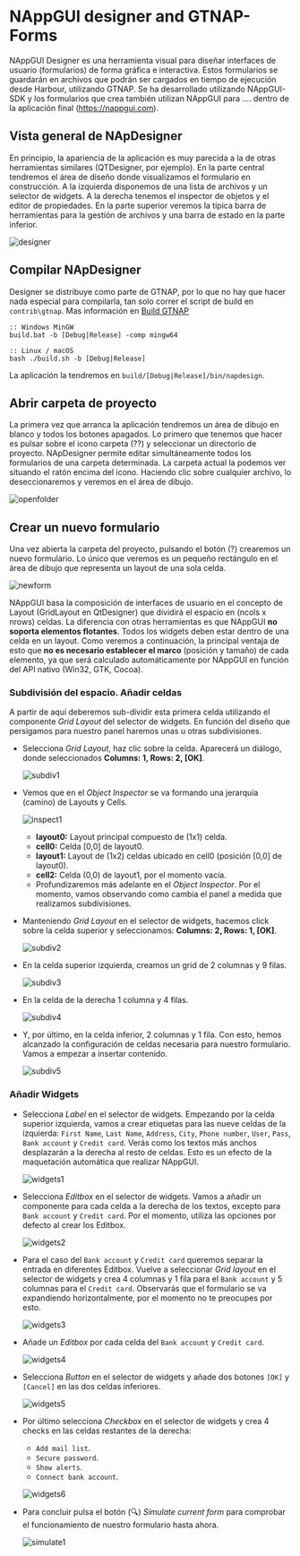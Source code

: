 # NAppGUI designer and GTNAP-Forms

NAppGUI Designer es una herramienta visual para diseñar interfaces de usuario (formularios) de forma gráfica e interactiva. Estos formularios se guardarán en archivos que podrán ser cargados en tiempo de ejecución desde Harbour, utilizando GTNAP. Se ha desarrollado utilizando NAppGUI-SDK y los formularios que crea también utilizan NAppGUI para .... dentro de la aplicación final (https://nappgui.com).

## Vista general de NApDesigner

En principio, la apariencia de la aplicación es muy parecida a la de otras herramientas similares (QTDesigner, por ejemplo). En la parte central tendremos el área de diseño donde visualizamos el formulario en construcción. A la izquierda disponemos de una lista de archivos y un selector de widgets. A la derecha tenemos el inspector de objetos y el editor de propiedades. En la parte superior veremos la típica barra de herramientas para la gestión de archivos y una barra de estado en la parte inferior.

![designer](./images/designer.png)

## Compilar NApDesigner

Designer se distribuye como parte de GTNAP, por lo que no hay que hacer nada especial para compilarla, tan solo correr el script de build en `contrib\gtnap`. Mas información en [Build GTNAP](../Readme.md#build-gtnap)

```
:: Windows MinGW
build.bat -b [Debug|Release] -comp mingw64

:: Linux / macOS
bash ./build.sh -b [Debug|Release]
```
La aplicación la tendremos en `build/[Debug|Release]/bin/napdesign`.

## Abrir carpeta de proyecto

La primera vez que arranca la aplicación tendremos un área de dibujo en blanco y todos los botones apagados. Lo primero que tenemos que hacer es pulsar sobre el icono carpeta (??) y seleccionar un directorio de proyecto. NApDesigner permite editar simultáneamente todos los formularios de una carpeta determinada. La carpeta actual la podemos ver situando el ratón encima del icono. Haciendo clic sobre cualquier archivo, lo deseccionaremos y veremos en el área de dibujo.

![openfolder](./images/openfolder.png)

## Crear un nuevo formulario

Una vez abierta la carpeta del proyecto, pulsando el botón (?) crearemos un nuevo formulario. Lo único que veremos es un pequeño rectángulo en el área de dibujo que representa un layout de una sola celda.

![newform](./images/newform.png)

NAppGUI basa la composición de interfaces de usuario en el concepto de Layout (GridLayout en QtDesigner) que dividirá el espacio en (ncols x nrows) celdas. La diferencia con otras herramientas es que NAppGUI **no soporta elementos flotantes**. Todos los widgets deben estar dentro de una celda en un layout. Como veremos a continuación, la principal ventaja de esto que **no es necesario establecer el marco** (posición y tamaño) de cada elemento, ya que será calculado automáticamente por NAppGUI en función del API nativo (Win32, GTK, Cocoa).

### Subdivisión del espacio. Añadir celdas

A partir de aquí deberemos sub-dividir esta primera celda utilizando el componente _Grid Layout_ del selector de widgets. En función del diseño que persigamos para nuestro panel haremos unas u otras subdivisiones.

* Selecciona _Grid Layout_, haz clic sobre la celda. Aparecerá un diálogo, donde seleccionados **Columns: 1, Rows: 2, [OK]**.

    ![subdiv1](./images/subdivision1.png)

* Vemos que en el _Object Inspector_ se va formando una jerarquía (camino) de Layouts y Cells.

    ![inspect1](./images/obinspect1.png)

    * **layout0:** Layout principal compuesto de (1x1) celda.
    * **cell0:** Celda [0,0] de layout0.
    * **layout1:** Layout de (1x2) celdas ubicado en cell0 (posición [0,0] de layout0).
    * **cell2:** Celda (0,0) de layout1, por el momento vacía.
    * Profundizaremos más adelante en el _Object Inspector_. Por el momento, vamos observando como cambia el panel a medida que realizamos subdivisiones.

* Manteniendo _Grid Layout_ en el selector de widgets, hacemos click sobre la celda superior y seleccionamos: **Columns: 2, Rows: 1, [OK]**.

    ![subdiv2](./images/subdivision2.png)

* En la celda superior izquierda, creamos un grid de 2 columnas y 9 filas.

    ![subdiv3](./images/subdivision3.png)

* En la celda de la derecha 1 columna y 4 filas.

    ![subdiv4](./images/subdivision4.png)

* Y, por último, en la celda inferior, 2 columnas y 1 fila. Con esto, hemos alcanzado la configuración de celdas necesaria para nuestro formulario. Vamos a empezar a insertar contenido.

    ![subdiv5](./images/subdivision5.png)

### Añadir Widgets

* Selecciona _Label_ en el selector de widgets. Empezando por la celda superior izquierda, vamos a crear etiquetas para las nueve celdas de la izquierda: `First Name`, `Last Name`, `Address`, `City`, `Phone number`, `User`, `Pass`, `Bank account` y `Credit card`. Verás como los textos más anchos desplazarán a la derecha al resto de celdas. Esto es un efecto de la maquetación automática que realizar NAppGUI.

    ![widgets1](./images/widgets1.png)

* Selecciona _Editbox_ en el selector de widgets. Vamos a añadir un componente para cada celda a la derecha de los textos, excepto para `Bank account` y `Credit card`. Por el momento, utiliza las opciones por defecto al crear los Editbox.

    ![widgets2](./images/widgets2.png)

* Para el caso del `Bank account` y `Credit card` queremos separar la entrada en diferentes Editbox. Vuelve a seleccionar _Grid layout_ en el selector de widgets y crea 4 columnas y 1 fila para el `Bank account` y 5 columnas para el `Credit card`. Observarás que el formulario se va expandiendo horizontalmente, por el momento no te preocupes por esto.

    ![widgets3](./images/widgets3.png)

* Añade un _Editbox_ por cada celda del `Bank account` y `Credit card`.

    ![widgets4](./images/widgets4.png)

* Selecciona _Button_ en el selector de widgets y añade dos botones `[OK]` y `[Cancel]` en las dos celdas inferiores.

    ![widgets5](./images/widgets5.png)

* Por último selecciona _Checkbox_ en el selector de widgets y crea 4 checks en las celdas restantes de la derecha:
    * `Add mail list`.
    * `Secure password`.
    * `Show alerts`.
    * `Connect bank account`.

    ![widgets6](./images/widgets6.png)

* Para concluir pulsa el botón (🔍) _Simulate current form_ para comprobar el funcionamiento de nuestro formulario hasta ahora.

    ![simulate1](./images/simulate1.png)

